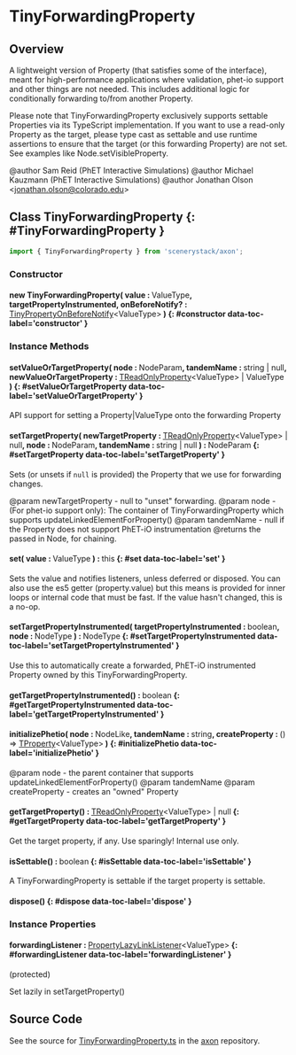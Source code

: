 # TinyForwardingProperty

## Overview

A lightweight version of Property (that satisfies some of the interface), meant for high-performance applications
where validation, phet-io support and other things are not needed. This includes additional logic for conditionally
forwarding to/from another Property.

Please note that TinyForwardingProperty exclusively supports settable Properties
via its TypeScript implementation. If you want to use a read-only Property as the target, please type cast as settable
and use runtime assertions to ensure that the target (or this forwarding Property) are not set. See examples like
Node.setVisibleProperty.

@author Sam Reid (PhET Interactive Simulations)
@author Michael Kauzmann (PhET Interactive Simulations)
@author Jonathan Olson &lt;jonathan.olson@colorado.edu&gt;

## Class TinyForwardingProperty {: #TinyForwardingProperty }


```js
import { TinyForwardingProperty } from 'scenerystack/axon';
```
### Constructor

#### new TinyForwardingProperty( value : <span style="font-weight: 400;">ValueType</span>, targetPropertyInstrumented, onBeforeNotify? : <span style="font-weight: 400;">[TinyPropertyOnBeforeNotify](../axon/TinyProperty.md#TinyPropertyOnBeforeNotify)&lt;ValueType&gt;</span> ) {: #constructor data-toc-label='constructor' }

### Instance Methods

#### setValueOrTargetProperty( node : <span style="font-weight: 400;">NodeParam</span>, tandemName : <span style="font-weight: 400;"><span style="color: hsla(calc(var(--md-hue) + 180deg),80%,40%,1);">string</span> | <span style="color: hsla(calc(var(--md-hue) + 180deg),80%,40%,1);">null</span></span>, newValueOrTargetProperty : <span style="font-weight: 400;">[TReadOnlyProperty](../axon/TReadOnlyProperty.md)&lt;ValueType&gt; | ValueType</span> ) {: #setValueOrTargetProperty data-toc-label='setValueOrTargetProperty' }

API support for setting a Property|ValueType onto the forwarding Property

#### setTargetProperty( newTargetProperty : <span style="font-weight: 400;">[TReadOnlyProperty](../axon/TReadOnlyProperty.md)&lt;ValueType&gt; | <span style="color: hsla(calc(var(--md-hue) + 180deg),80%,40%,1);">null</span></span>, node : <span style="font-weight: 400;">NodeParam</span>, tandemName : <span style="font-weight: 400;"><span style="color: hsla(calc(var(--md-hue) + 180deg),80%,40%,1);">string</span> | <span style="color: hsla(calc(var(--md-hue) + 180deg),80%,40%,1);">null</span></span> ) : <span style="font-weight: 400;">NodeParam</span> {: #setTargetProperty data-toc-label='setTargetProperty' }

Sets (or unsets if `null` is provided) the Property that we use for forwarding changes.

@param newTargetProperty - null to "unset" forwarding.
@param node - (For phet-io support only):
              The container of TinyForwardingProperty which supports updateLinkedElementForProperty()
@param tandemName - null if the Property does not support PhET-iO instrumentation
@returns the passed in Node, for chaining.

#### set( value : <span style="font-weight: 400;">ValueType</span> ) : <span style="font-weight: 400;"><span style="color: hsla(calc(var(--md-hue) + 180deg),80%,40%,1);">this</span></span> {: #set data-toc-label='set' }

Sets the value and notifies listeners, unless deferred or disposed. You can also use the es5 getter
(property.value) but this means is provided for inner loops or internal code that must be fast. If the value
hasn't changed, this is a no-op.

#### setTargetPropertyInstrumented( targetPropertyInstrumented : <span style="font-weight: 400;"><span style="color: hsla(calc(var(--md-hue) + 180deg),80%,40%,1);">boolean</span></span>, node : <span style="font-weight: 400;">NodeType</span> ) : <span style="font-weight: 400;">NodeType</span> {: #setTargetPropertyInstrumented data-toc-label='setTargetPropertyInstrumented' }

Use this to automatically create a forwarded, PhET-iO instrumented Property owned by this TinyForwardingProperty.

#### getTargetPropertyInstrumented() : <span style="font-weight: 400;"><span style="color: hsla(calc(var(--md-hue) + 180deg),80%,40%,1);">boolean</span></span> {: #getTargetPropertyInstrumented data-toc-label='getTargetPropertyInstrumented' }

#### initializePhetio( node : <span style="font-weight: 400;">NodeLike</span>, tandemName : <span style="font-weight: 400;"><span style="color: hsla(calc(var(--md-hue) + 180deg),80%,40%,1);">string</span></span>, createProperty : <span style="font-weight: 400;">() =&gt; [TProperty](../axon/TProperty.md)&lt;ValueType&gt;</span> ) {: #initializePhetio data-toc-label='initializePhetio' }

@param node - the parent container that supports updateLinkedElementForProperty()
@param tandemName
@param createProperty - creates an "owned" Property

#### getTargetProperty() : <span style="font-weight: 400;">[TReadOnlyProperty](../axon/TReadOnlyProperty.md)&lt;ValueType&gt; | <span style="color: hsla(calc(var(--md-hue) + 180deg),80%,40%,1);">null</span></span> {: #getTargetProperty data-toc-label='getTargetProperty' }

Get the target property, if any. Use sparingly! Internal use only.

#### isSettable() : <span style="font-weight: 400;"><span style="color: hsla(calc(var(--md-hue) + 180deg),80%,40%,1);">boolean</span></span> {: #isSettable data-toc-label='isSettable' }

A TinyForwardingProperty is settable if the target property is settable.

#### dispose() {: #dispose data-toc-label='dispose' }

### Instance Properties

#### forwardingListener : <span style="font-weight: 400;">[PropertyLazyLinkListener](../axon/TReadOnlyProperty.md#PropertyLazyLinkListener)&lt;ValueType&gt;</span> {: #forwardingListener data-toc-label='forwardingListener' }

(protected)

Set lazily in setTargetProperty()



## Source Code

See the source for [TinyForwardingProperty.ts](https://github.com/phetsims/axon/blob/main/js/TinyForwardingProperty.ts) in the [axon](https://github.com/phetsims/axon) repository.
